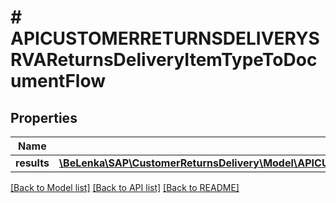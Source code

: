 # # APICUSTOMERRETURNSDELIVERYSRVAReturnsDeliveryItemTypeToDocumentFlow

## Properties

Name | Type | Description | Notes
------------ | ------------- | ------------- | -------------
**results** | [**\BeLenka\SAP\CustomerReturnsDelivery\Model\APICUSTOMERRETURNSDELIVERYSRVAReturnsDeliveryDocFlowType[]**](APICUSTOMERRETURNSDELIVERYSRVAReturnsDeliveryDocFlowType.md) |  | [optional]

[[Back to Model list]](../../README.md#models) [[Back to API list]](../../README.md#endpoints) [[Back to README]](../../README.md)
